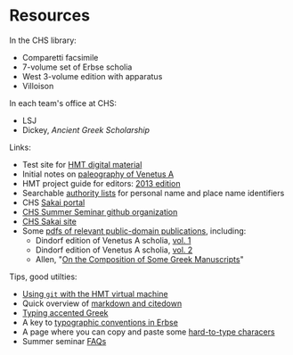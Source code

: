 # Resources #


In the CHS library:

- Comparetti facsimile
- 7-volume set of Erbse scholia
- West 3-volume edition with apparatus
- Villoison

In each team's office at CHS:

- LSJ
- Dickey, *Ancient Greek Scholarship*

Links:

- Test site for [HMT digital material](http://beta.hpcc.uh.edu/tomcat/hmtdigital/)
- Initial notes on [paleography of Venetus A](palguide.pdf)
- HMT project guide for editors:  [2013 edition](http://www.homermultitext.org/hmt-docs/HMTstyle-preview.pdf)
- Searchable [authority lists](https://github.com/homermultitext/hmt-authlists/tree/master/data) for personal name and place name identifiers
- CHS [Sakai portal](http://sakai.chs.harvard.edu/portal)
- [CHS Summer Seminar github organization](http://hmt-seminar-2014.github.io/)
- [CHS Sakai site](http://sakai.chs.harvard.edu/portal)
- Some [pdfs of relevant public-domain publications](http://www.homermultitext.org/pd-pdfs/), including:
    - Dindorf edition of Venetus A scholia, [vol. 1](http://www.homermultitext.org/pd-pdfs/Dindorfius1875a.pdf)
    - Dindorf edition of Venetus A scholia, [vol. 2](http://www.homermultitext.org/pd-pdfs/Dindorfius1875b.pdf)
    - Allen, "[On the Composition of Some Greek Manuscripts](http://www.homermultitext.org/pd-pdfs/Allen-JP-1899.pdf)"


Tips, good utilties:

- [Using `git`  with the HMT virtual machine](tips/GitandVirtualMachinesHO.html)
- Quick overview of [markdown and citedown](tips/MarkDownandCiteDown.html)
- [Typing accented Greek](tips/typingGreek.html)
- A key to [typographic conventions in Erbse](tips/erbse-key.html)
- A page where you can copy and paste some [hard-to-type characers](tips/pasteboard.html)
- Summer seminar [FAQs](faqs.html)
